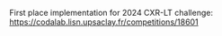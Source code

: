 First place implementation for 2024 CXR-LT challenge:
https://codalab.lisn.upsaclay.fr/competitions/18601
